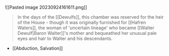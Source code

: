 ![[Pasted image 20230924161611.png]]
> In the days of the [[Dewulfs]], this chamber was reserved for the heir of the House - though it was originally furnished for [[Hafren Waters]], the woman of 'uncertain lineage' who became [[Walter Dewulf|Baron Walter]]'s mother and bequeathed her unusual pale eyes and hair to Walter and his descendants.

- [[Abduction, Salvation]]
